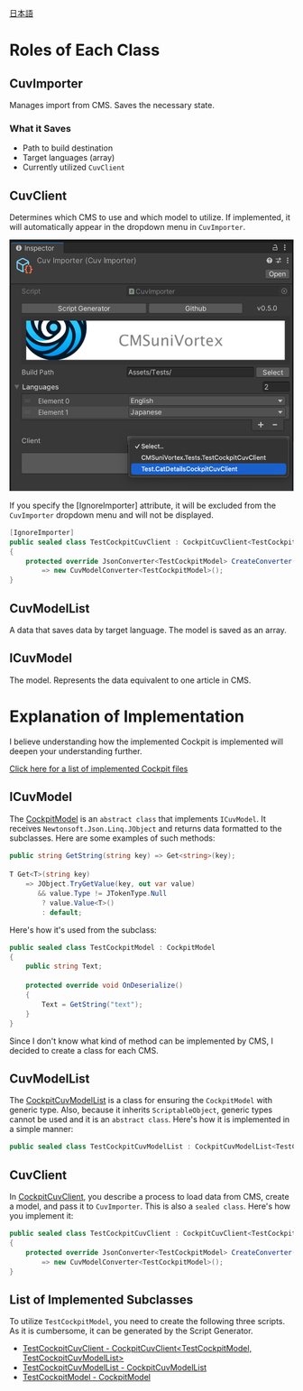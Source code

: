 [日本語](RelationshipsBetweenClasses_jp.md)

# Roles of Each Class

## CuvImporter

Manages import from CMS. Saves the necessary state.

### What it Saves

- Path to build destination
- Target languages (array)
- Currently utilized `CuvClient`

## CuvClient

Determines which CMS to use and which model to utilize. If implemented, it will automatically appear in the dropdown menu in `CuvImporter`.

<img src="docs/assets/select_client.png" width="600"/>

If you specify the [IgnoreImporter] attribute, it will be excluded from the `CuvImporter` dropdown menu and will not be displayed.

```csharp
[IgnoreImporter]
public sealed class TestCockpitCuvClient : CockpitCuvClient<TestCockpitModel, TestCockpitCuvModelList>
{
    protected override JsonConverter<TestCockpitModel> CreateConverter()
        => new CuvModelConverter<TestCockpitModel>();
}

```

## CuvModelList<T>

A data that saves data by target language. The model is saved as an array.

## ICuvModel

The model. Represents the data equivalent to one article in CMS.

# Explanation of Implementation

I believe understanding how the implemented Cockpit is implemented will deepen your understanding further.

[Click here for a list of implemented Cockpit files](https://github.com/IShix-g/CMSuniVortex/tree/main/Packages/CMSuniVortex/Runtime/Cockpit)

## ICuvModel

The [CockpitModel](https://github.com/IShix-g/CMSuniVortex/blob/main/Packages/CMSuniVortex/Runtime/Cockpit/CockpitModel.cs) is an `abstract class` that implements `ICuvModel`. It receives `Newtonsoft.Json.Linq.JObject` and returns data formatted to the subclasses. Here are some examples of such methods:

```csharp
public string GetString(string key) => Get<string>(key);

T Get<T>(string key)
    => JObject.TryGetValue(key, out var value)
       && value.Type != JTokenType.Null
        ? value.Value<T>()
        : default;
```

Here's how it's used from the subclass:

```csharp
public sealed class TestCockpitModel : CockpitModel
{
    public string Text;

    protected override void OnDeserialize()
    {
        Text = GetString("text");
    }
}
```

Since I don't know what kind of method can be implemented by CMS, I decided to create a class for each CMS.

## CuvModelList<T>

The [CockpitCuvModelList<T>](https://github.com/IShix-g/CMSuniVortex/blob/main/Packages/CMSuniVortex/Runtime/Cockpit/CockpitCuvModelList.cs) is a class for ensuring the `CockpitModel` with generic type. Also, because it inherits `ScriptableObject`, generic types cannot be used and it is an `abstract class`. Here's how it is implemented in a simple manner:

```csharp
public sealed class TestCockpitCuvModelList : CockpitCuvModelList<TestCockpitModel> {}
```

## CuvClient

In [CockpitCuvClient](https://github.com/IShix-g/CMSuniVortex/blob/main/Packages/CMSuniVortex/Runtime/Cockpit/CockpitCuvClient.cs), you describe a process to load data from CMS, create a model, and pass it to `CuvImporter`. This is also a `sealed class`. Here's how you implement it:

```csharp
public sealed class TestCockpitCuvClient : CockpitCuvClient<TestCockpitModel, TestCockpitCuvModelList>
{
    protected override JsonConverter<TestCockpitModel> CreateConverter()
        => new CuvModelConverter<TestCockpitModel>();
}
```

## List of Implemented Subclasses

To utilize `TestCockpitModel`, you need to create the following three scripts.
As it is cumbersome, it can be generated by the Script Generator.

- [TestCockpitCuvClient - CockpitCuvClient<TestCockpitModel, TestCockpitCuvModelList>](https://github.com/IShix-g/CMSuniVortex/blob/main/Packages/CMSuniVortex/Samples~/Import/Scripts/TestCockpitCuvClient.cs)
- [TestCockpitCuvModelList - CockpitCuvModelList<TestCockpitModel>](https://github.com/IShix-g/CMSuniVortex/blob/main/Packages/CMSuniVortex/Samples~/Import/Scripts/TestCockpitCuvModelList.cs)
- [TestCockpitModel - CockpitModel](https://github.com/IShix-g/CMSuniVortex/blob/main/Packages/CMSuniVortex/Samples~/Import/Scripts/TestCockpitModel.cs)